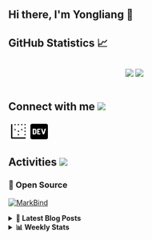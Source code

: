## Hi there, I'm Yongliang 👋 

## GitHub Statistics :chart_with_upwards_trend:
<div align="center">
<div style="display: flex; align-items: center; justify-content: center;">

[![](https://github-readme-stats.vercel.app/api?username=tlylt&show_icons=true&theme=tokyonight&hide_border=true&locale=en)](https://github.com/tlylt)
[![](https://github-readme-streak-stats.herokuapp.com/?user=tlylt&theme=tokyonight&hide_border=true)](https://github.com/tlylt)
</div>
</div>

## Connect with me <img src="https://media.giphy.com/media/iY8CRBdQXODJSCERIr/giphy.gif" width="30px">

<a href="https://www.yongliangliu.com/" target="_blank"><img align="center" src="static/site-icon.png" alt="yongliangliu.com" height="40" width="40" /></a>
<a href="https://dev.to/tlylt" target="_blank"><img align="center" src="static/dev-badge.svg" alt="dev.to/tlylt" height="35" width="35" /></a>

## Activities <img src="https://media.giphy.com/media/WUlplcMpOCEmTGBtBW/giphy.gif" width="30">

### 🔭 Open Source

[![MarkBind](https://github-readme-stats.vercel.app/api/pin/?username=markbind&repo=markbind)](https://github.com/MarkBind/markbind)


<details>
<summary> <b>📕 Latest Blog Posts</b> </summary>

<!-- BLOG-POST-LIST:START -->
- [Intermediate GitHub CI Workflow Walk Through](https://www.yongliangliu.com/blog/intermediate-github-ci-workflow-walk-through/)
- [RooFind](https://www.yongliangliu.com/blog/roofind/)
- [Prove that the problem of determining whether a graph is connected is evasive](https://www.yongliangliu.com/blog/prove-graph-check-connected-evasive/)
- [Prove that every sorting algorithm must make at least lg&lpar;n!&rpar; comparisons](https://www.yongliangliu.com/blog/prove-sorting-at-least-lgn/)
- [Automatically add all existing GitHub repo contributors with all-contributors-cli](https://www.yongliangliu.com/blog/all-contributors-cli-recognize-existing/)
<!-- BLOG-POST-LIST:END -->

</details>

<details>
<summary> <b>📊 Weekly Stats</b> </summary>

<!--START_SECTION:waka-->
**🐱 My GitHub Data** 

> 🏆 2,138 Contributions in the Year 2022
 > 
> 📦 260.0 kB Used in GitHub's Storage 
 > 
> 🚫 Not Opted to Hire
 > 
> 📜 106 Public Repositories 
 > 
> 🔑 13 Private Repositories  
 > 
**I'm an Early 🐤** 

```text
🌞 Morning    459 commits    ███████░░░░░░░░░░░░░░░░░░   29.35% 
🌆 Daytime    406 commits    ██████░░░░░░░░░░░░░░░░░░░   25.96% 
🌃 Evening    582 commits    █████████░░░░░░░░░░░░░░░░   37.21% 
🌙 Night      117 commits    █░░░░░░░░░░░░░░░░░░░░░░░░   7.48%

```
📅 **I'm Most Productive on Thursday** 

```text
Monday       196 commits    ███░░░░░░░░░░░░░░░░░░░░░░   12.53% 
Tuesday      179 commits    ██░░░░░░░░░░░░░░░░░░░░░░░   11.45% 
Wednesday    227 commits    ███░░░░░░░░░░░░░░░░░░░░░░   14.51% 
Thursday     265 commits    ████░░░░░░░░░░░░░░░░░░░░░   16.94% 
Friday       264 commits    ████░░░░░░░░░░░░░░░░░░░░░   16.88% 
Saturday     209 commits    ███░░░░░░░░░░░░░░░░░░░░░░   13.36% 
Sunday       224 commits    ███░░░░░░░░░░░░░░░░░░░░░░   14.32%

```


📊 **This Week I Spent My Time On** 

```text
⌚︎ Time Zone: Asia/Singapore

💬 Programming Languages: 
JavaScript               8 hrs 48 mins       ████████████░░░░░░░░░░░░░   50.12% 
YAML                     3 hrs 46 mins       █████░░░░░░░░░░░░░░░░░░░░   21.46% 
Markdown                 3 hrs 28 mins       █████░░░░░░░░░░░░░░░░░░░░   19.75% 
JSON                     48 mins             █░░░░░░░░░░░░░░░░░░░░░░░░   4.56% 
Other                    19 mins             ░░░░░░░░░░░░░░░░░░░░░░░░░   1.88%

```


 Last Updated on 17/04/2022 00:36:42 UTC
<!--END_SECTION:waka-->

</details>